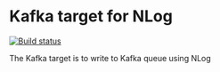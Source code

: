 # Kafka target for NLog 
[![Build status](https://ci.appveyor.com/api/projects/status/utpusoaq5r1mutb3?svg=true)](https://ci.appveyor.com/project/KunalSaini/nlog-kafka)


The Kafka target is to write to Kafka queue using NLog
